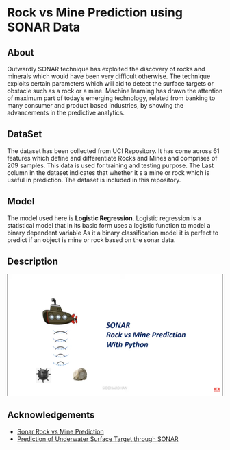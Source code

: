 
# Rock vs Mine Prediction using SONAR Data

## About

Outwardly SONAR technique has
exploited the discovery of rocks and minerals
which would have been very difficult otherwise.
The technique exploits certain parameters which
will aid to detect the surface targets or obstacle
such as a rock or a mine. Machine learning has
drawn the attention of maximum part of today’s
emerging technology, related from banking to
many consumer and product based industries, by
showing the advancements in the predictive
analytics. 

## DataSet
The dataset has
been collected from UCI Repository. It has come
across 61 features which define and differentiate
Rocks and Mines and comprises of 209 samples. 
This data is used for training and testing purpose. The Last column in the dataset 
indicates that whether it s a mine or rock which is useful in prediction.
The dataset is included in this repository.

## Model
The model used here is  **Logistic Regression**. Logistic regression is a statistical model that in its basic form uses a logistic function to model a binary dependent variable
As it a binary classification model it is perfect to predict if an object is mine or rock based on the sonar data.

## Description
![screenshot](https://github.com/ChandanaGiridhar/Rock_vs_mine_prediction/blob/main/img/Screenshot%20(420).png)







## Acknowledgements

 - [Sonar Rock vs Mine Prediction](https://www.youtube.com/watch?v=fiz1ORTBGpY)
 - [Prediction of Underwater Surface Target through SONAR](https://www.jetir.org/papers/JETIR1907H24.pdf)
 

